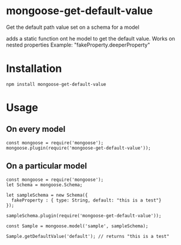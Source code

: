 # mongoose-get-default-value
Get the default path value set on a schema for a model

adds a static function ont he model to get the default value.  Works on nested properties Example: "fakeProperty.deeperProperty"

# Installation

`npm install mongoose-get-default-value`

# Usage

## On every model
    const mongoose = require('mongoose');
    mongoose.plugin(require('mongoose-get-default-value'));

## On a particular model
    const mongoose = require('mongoose');
    let Schema = mongoose.Schema;

    let sampleSchema = new Schema({
      fakeProperty : { type: String, default: "this is a test"}
    });

    sampleSchema.plugin(require('mongoose-get-default-value'));

    const Sample = mongoose.model('sample', sampleSchema);

    Sample.getDefaultValue('default'); // returns "this is a test"

  
